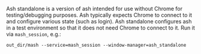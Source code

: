 Ash standalone is a version of ash intended for use without Chrome for
testing/debugging purposes. Ash typically expects Chrome to connect to it 
and configure various state (such as login). Ash standalone configures
ash in a test environment so that it does not need Chrome to connect
to it. Run it via `mash_session`, e.g.:

    out_dir/mash --service=mash_session --window-manager=ash_standalone
